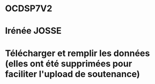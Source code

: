 # OCDSP7V2
#
# Irénée JOSSE
#
# Télécharger et remplir les données (elles ont été supprimées pour faciliter l'upload de soutenance)